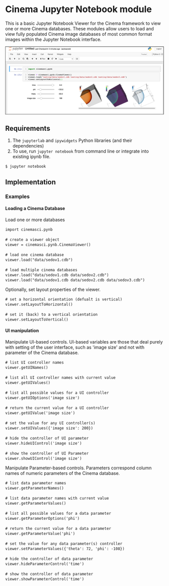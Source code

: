 # Cinema Jupyter Notebook module

This is a basic Jupyter Notebook Viewer for the Cinema framework to view one or more Cinema databases. These modules allow users to load and view fully populated Cinema image databases of most common format images within the Jupyter Notebook interface. 

<p align="center">
<img src="img/jnb.png"></img>
</p>

## Requirements

1. The `jupyterlab` and `ipywidgets` Python libraries (and their dependencies) 
2. To use, run `jupyter notebook` from command line or integrate into existing ipynb file.

```
$ jupyter notebook
```

## Implementation

### Examples

#### Loading a Cinema Database

Load one or more databases

```
import cinemasci.pynb

# create a viewer object
viewer = cinemasci.pynb.CinemaViewer()

# load one cinema database
viewer.load("data/sedov1.cdb")

# load multiple cinema databases
viewer.load("data/sedov1.cdb data/sedov2.cdb")
viewer.load("data/sedov1.cdb data/sedov2.cdb data/sedov3.cdb")
```

Optionally, set layout properties of the viewer.

```
# set a horizontal orientation (defualt is vertical)
viewer.setLayoutToHorizontal()

# set it (back) to a vertical orientation
viewer.setLayoutToVertical()
```

#### UI manipulation

Manipulate UI-based controls. UI-based variables are those that deal purely with setting of the user interface, such as 'image size' and not with parameter of the Cinema database.

```
# list UI controller names
viewer.getUINames()

# list all UI controller names with current value
viewer.getUIValues()

# list all possible values for a UI controller
viewer.getUIOptions('image size')

# return the current value for a UI controller
viewer.getUIValue('image size')

# set the value for any UI controller(s)
viewer.setUIValues({'image size': 200})

# hide the controller of UI parameter 
viewer.hideUIControl('image size')

# show the controller of UI Parameter 
viewer.showUIControl('image size')
```

Manipulate Parameter-based controls. Parameters correspond column names of numeric parameters of the Cinema database. 

```
# list data parameter names
viewer.getParameterNames()

# list data parameter names with current value
viewer.getParameterValues()

# list all possible values for a data parameter
viewer.getParameterOptions('phi')

# return the current value for a data parameter
viewer.getParameterValue('phi')

# set the value for any data parameter(s) controller
viewer.setParameterValues({'theta': 72, 'phi': -108})

# hide the controller of data parameter
viewer.hideParameterControl('time')

# show the controller of data parameter
viewer.showParameterControl('time')
```
